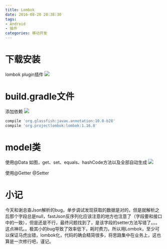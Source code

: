 ```yaml
---
title: Lombok
date: 2016-08-20 20:38:30
tags: 
- Android
- 插件
categories: 移动开发
---
```


# 下载安装
lombok plugin插件
![](http://7xruee.com1.z0.glb.clouddn.com/lombok1.png)
# build.gradle文件
添加依赖
![](http://7xruee.com1.z0.glb.clouddn.com/lombok2.png)
```groovy
compile 'org.glassfish:javax.annotation:10.0-b28'
compile 'org.projectlombok:lombok:1.16.8'
```
# model类
使用@Data
如图，get、set、equals、hashCode方法以及全部自动生成
![](http://7xruee.com1.z0.glb.clouddn.com/lombok3.png)

使用@Getter  @Setter
<!--more-->
# 小记
今天和谢总查Json解析的bug，单步调试发现获取的数据是对的，但是就解析之后那个字段总是null，fastJson反序列化应该注意的地方也注意了（字段要和接口中的一致），但是还是不行，最终问题找到了，是该字段的setter方法写错了。。。这点神坑。。极其小的bug导致了效率低下，耗时费力。所以用Lombok，至少可以保证马虎出错，lombok化，代码的确会精简很多，将思路集中在业务上，这也算是一次修行吧，谨记。
